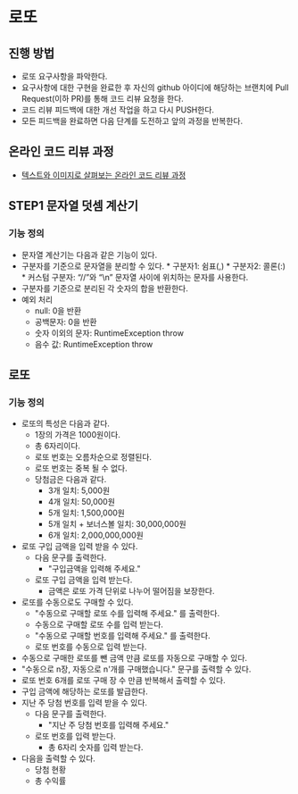 # 로또
## 진행 방법
* 로또 요구사항을 파악한다.
* 요구사항에 대한 구현을 완료한 후 자신의 github 아이디에 해당하는 브랜치에 Pull Request(이하 PR)를 통해 코드 리뷰 요청을 한다.
* 코드 리뷰 피드백에 대한 개선 작업을 하고 다시 PUSH한다.
* 모든 피드백을 완료하면 다음 단계를 도전하고 앞의 과정을 반복한다.

## 온라인 코드 리뷰 과정
* [텍스트와 이미지로 살펴보는 온라인 코드 리뷰 과정](https://github.com/next-step/nextstep-docs/tree/master/codereview)

## STEP1 문자열 덧셈 계산기
### 기능 정의
* 문자열 계산기는 다음과 같은 기능이 있다.
* 구분자를 기준으로 문자열을 분리할 수 있다.
        * 구분자1: 쉼표(,)
        * 구분자2: 콜론(:)
        * 커스텀 구분자: “//”와 “\n” 문자열 사이에 위치하는 문자를 사용한다.
* 구분자를 기준으로 분리된 각 숫자의 합을 반환한다.
* 예외 처리
    * null: 0을 반환
    * 공백문자: 0을 반환
    * 숫자 이외의 문자: RuntimeException throw
    * 음수 값: RuntimeException throw
    
## 로또
### 기능 정의
* 로또의 특성은 다음과 같다.
    * 1장의 가격은 1000원이다.
    * 총 6자리이다.
    * 로또 번호는 오름차순으로 정렬된다.
    * 로또 번호는 중복 될 수 없다.
    * 당첨금은 다음과 같다.
        * 3개 일치: 5,000원
        * 4개 일치: 50,000원
        * 5개 일치: 1,500,000원
        * 5개 일치 + 보너스볼 일치: 30,000,000원
        * 6개 일치: 2,000,000,000원
* 로또 구입 금액을 입력 받을 수 있다.
    * 다음 문구를 출력한다.
        * "구입금액을 입력해 주세요."
    * 로또 구입 금액을 입력 받는다.
        * 금액은 로또 가격 단위로 나누어 떨어짐을 보장한다.
* 로또를 수동으로도 구매할 수 있다.
    * "수동으로 구매할 로또 수를 입력해 주세요." 를 출력한다.
    * 수동으로 구매할 로또 수를 입력 받는다.
    * "수동으로 구매할 번호를 입력해 주세요." 를 출력한다.
    * 로또 번호를 수동으로 입력 받는다.
* 수동으로 구매한 로또를 뺀 금액 만큼 로또를 자동으로 구매할 수 있다.
* "수동으로 n장, 자동으로 n'개를 구매했습니다." 문구를 출력할 수 있다.
* 로또 번호 6개를 로또 구매 장 수 만큼 반복해서 출력할 수 있다.
* 구입 금액에 해당하는 로또를 발급한다.
* 지난 주 당첨 번호를 입력 받을 수 있다.
    * 다음 문구를 출력한다.
        * "지난 주 당첨 번호를 입력해 주세요."
    * 로또 번호를 입력 받는다.
        * 총 6자리 숫자를 입력 받는다.
* 다음을 출력할 수 있다.
    * 당첨 현황
    * 총 수익률